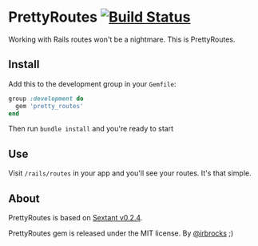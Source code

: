 # PrettyRoutes [![Build Status](https://travis-ci.org/Angelmmiguel/pretty_routes.svg?branch=master)](https://travis-ci.org/Angelmmiguel/pretty_routes)

Working with Rails routes won't be a nightmare. This is PrettyRoutes.

## Install

Add this to the development group in your `Gemfile`:

```ruby
group :development do
  gem 'pretty_routes'
end
```

Then run `bundle install` and you're ready to start

## Use

Visit `/rails/routes` in your app and you'll see your routes. It's that simple.

## About

PrettyRoutes is based on [Sextant v0.2.4](https://github.com/schneems/sextant).

PrettyRoutes gem is released under the MIT license. By [@irbrocks](https://twitter.com/irbrocks) ;)
